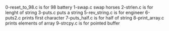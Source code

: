0-reset_to_98.c is for 98 battery
1-swap.c swap horses
2-strlen.c is for lenght of string
3-puts.c puts a string
5-rev_string.c is for engineer
6-puts2.c prints first character
7-puts_half.c is for half of string
8-print_array.c prints elements of array
9-strcpy.c is for pointed buffer
